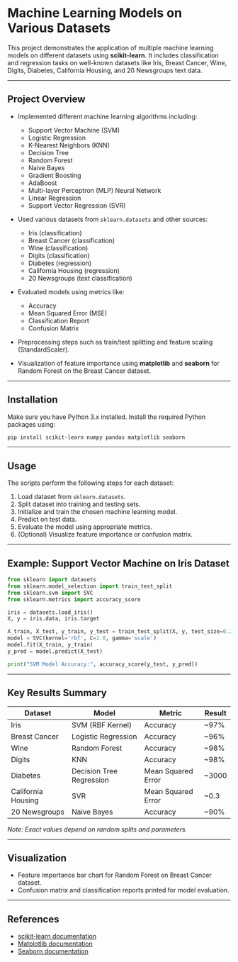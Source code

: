 # Machine Learning Models on Various Datasets

This project demonstrates the application of multiple machine learning models on different datasets using **scikit-learn**. It includes classification and regression tasks on well-known datasets like Iris, Breast Cancer, Wine, Digits, Diabetes, California Housing, and 20 Newsgroups text data.

---

## Project Overview

* Implemented different machine learning algorithms including:

  * Support Vector Machine (SVM)
  * Logistic Regression
  * K-Nearest Neighbors (KNN)
  * Decision Tree
  * Random Forest
  * Naive Bayes
  * Gradient Boosting
  * AdaBoost
  * Multi-layer Perceptron (MLP) Neural Network
  * Linear Regression
  * Support Vector Regression (SVR)

* Used various datasets from `sklearn.datasets` and other sources:

  * Iris (classification)
  * Breast Cancer (classification)
  * Wine (classification)
  * Digits (classification)
  * Diabetes (regression)
  * California Housing (regression)
  * 20 Newsgroups (text classification)

* Evaluated models using metrics like:

  * Accuracy
  * Mean Squared Error (MSE)
  * Classification Report
  * Confusion Matrix

* Preprocessing steps such as train/test splitting and feature scaling (StandardScaler).

* Visualization of feature importance using **matplotlib** and **seaborn** for Random Forest on the Breast Cancer dataset.

---

## Installation

Make sure you have Python 3.x installed. Install the required Python packages using:

```bash
pip install scikit-learn numpy pandas matplotlib seaborn
```

---

## Usage

The scripts perform the following steps for each dataset:

1. Load dataset from `sklearn.datasets`.
2. Split dataset into training and testing sets.
3. Initialize and train the chosen machine learning model.
4. Predict on test data.
5. Evaluate the model using appropriate metrics.
6. (Optional) Visualize feature importance or confusion matrix.

---

## Example: Support Vector Machine on Iris Dataset

```python
from sklearn import datasets
from sklearn.model_selection import train_test_split
from sklearn.svm import SVC
from sklearn.metrics import accuracy_score

iris = datasets.load_iris()
X, y = iris.data, iris.target

X_train, X_test, y_train, y_test = train_test_split(X, y, test_size=0.2, random_state=42)
model = SVC(kernel='rbf', C=1.0, gamma='scale')
model.fit(X_train, y_train)
y_pred = model.predict(X_test)

print("SVM Model Accuracy:", accuracy_score(y_test, y_pred))
```

---

## Key Results Summary

| Dataset            | Model                    | Metric             | Result |
| ------------------ | ------------------------ | ------------------ | ------ |
| Iris               | SVM (RBF Kernel)         | Accuracy           | \~97%  |
| Breast Cancer      | Logistic Regression      | Accuracy           | \~96%  |
| Wine               | Random Forest            | Accuracy           | \~98%  |
| Digits             | KNN                      | Accuracy           | \~98%  |
| Diabetes           | Decision Tree Regression | Mean Squared Error | \~3000 |
| California Housing | SVR                      | Mean Squared Error | \~0.3  |
| 20 Newsgroups      | Naive Bayes              | Accuracy           | \~90%  |

*Note: Exact values depend on random splits and parameters.*

---

## Visualization

* Feature importance bar chart for Random Forest on Breast Cancer dataset.
* Confusion matrix and classification reports printed for model evaluation.

---

## References

* [scikit-learn documentation](https://scikit-learn.org/stable/)
* [Matplotlib documentation](https://matplotlib.org/)
* [Seaborn documentation](https://seaborn.pydata.org/)

